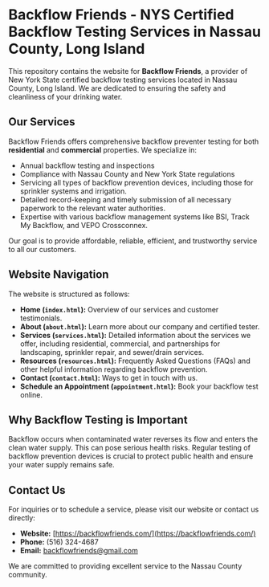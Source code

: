 # Backflow Friends - NYS Certified Backflow Testing Services in Nassau County, Long Island

This repository contains the website for **Backflow Friends**, a provider of New York State certified backflow testing services located in Nassau County, Long Island. We are dedicated to ensuring the safety and cleanliness of your drinking water.

## Our Services

Backflow Friends offers comprehensive backflow preventer testing for both **residential** and **commercial** properties. We specialize in:

*   Annual backflow testing and inspections
*   Compliance with Nassau County and New York State regulations
*   Servicing all types of backflow prevention devices, including those for sprinkler systems and irrigation.
*   Detailed record-keeping and timely submission of all necessary paperwork to the relevant water authorities.
*   Expertise with various backflow management systems like BSI, Track My Backflow, and VEPO Crossconnex.

Our goal is to provide affordable, reliable, efficient, and trustworthy service to all our customers.

## Website Navigation

The website is structured as follows:

*   **Home (`index.html`):** Overview of our services and customer testimonials.
*   **About (`about.html`):** Learn more about our company and certified tester.
*   **Services (`services.html`):** Detailed information about the services we offer, including residential, commercial, and partnerships for landscaping, sprinkler repair, and sewer/drain services.
*   **Resources (`resources.html`):** Frequently Asked Questions (FAQs) and other helpful information regarding backflow prevention.
*   **Contact (`contact.html`):** Ways to get in touch with us.
*   **Schedule an Appointment (`appointment.html`):** Book your backflow test online.

## Why Backflow Testing is Important

Backflow occurs when contaminated water reverses its flow and enters the clean water supply. This can pose serious health risks. Regular testing of backflow prevention devices is crucial to protect public health and ensure your water supply remains safe.

## Contact Us

For inquiries or to schedule a service, please visit our website or contact us directly:

*   **Website:** [https://backflowfriends.com/](https://backflowfriends.com/)
*   **Phone:** (516) 324-4687
*   **Email:** backflowfriends@gmail.com

We are committed to providing excellent service to the Nassau County community.

